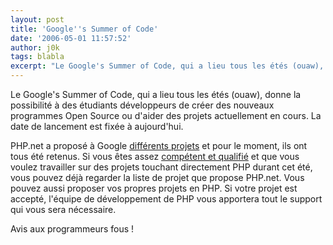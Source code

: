 ```yaml
---
layout: post
title: 'Google''s Summer of Code'
date: '2006-05-01 11:57:52'
author: j0k
tags: blabla
excerpt: "Le Google's Summer of Code, qui a lieu tous les étés (ouaw), donne la possibilité à des étudiants développeurs de créer des nouveaux programmes Open Source ou d'aider des projets actuellement en cours.   La date de lancement est fixée à aujourd'hui.  \n  \nPHP.net a proposé à Google [différents projets](http://php.net/ideas.php) et pour le moment, ils      …"
---
```


Le Google's Summer of Code, qui a lieu tous les étés (ouaw), donne la possibilité à des étudiants développeurs de créer des nouveaux programmes Open Source ou d'aider des projets actuellement en cours.   La date de lancement est fixée à aujourd'hui.

PHP.net a proposé à Google [différents projets](http://php.net/ideas.php) et pour le moment, ils ont tous été retenus.    Si vous êtes assez [compétent et qualifié](http://code.google.com/soc/studentfaq.html#8) et que vous voulez travailler sur des projets touchant directement PHP durant cet été, vous pouvez déjà regarder la liste de projet que propose PHP.net. Vous pouvez aussi proposer vos propres projets en PHP. Si votre projet est accepté, l'équipe de développement de PHP vous apportera tout le support qui vous sera nécessaire.

Avis aux programmeurs fous !
